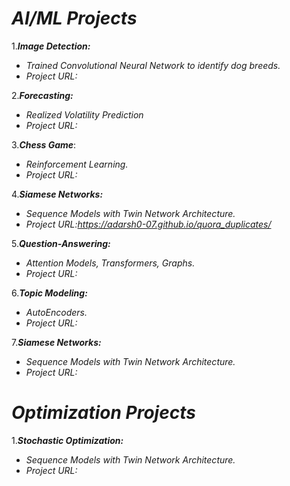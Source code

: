 
# ***AI/ML Projects***


1.***Image Detection:***
- *Trained Convolutional Neural Network to identify dog breeds.*
-  *Project URL:*
  
  
2.***Forecasting:***
- *Realized Volatility Prediction*
-  *Project URL:*


3.***Chess Game***:
- *Reinforcement Learning.*
-  *Project URL:*


4.***Siamese Networks:***
- *Sequence Models with Twin Network Architecture.*
- *Project URL:https://adarsh0-07.github.io/quora_duplicates/*


5.***Question-Answering:***
- *Attention Models, Transformers, Graphs.*
- *Project URL:*


6.***Topic Modeling:***
- *AutoEncoders.*
- *Project URL:*


7.***Siamese Networks:***
- *Sequence Models with Twin Network Architecture.*
- *Project URL:*



# ***Optimization Projects***

1.***Stochastic Optimization:***
- *Sequence Models with Twin Network Architecture.*
- *Project URL:*
